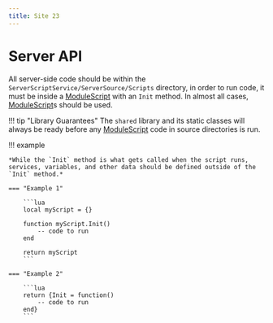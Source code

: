 ```yaml
---
title: Site 23
---
```


[ModuleScript]: https://create.roblox.com/docs/reference/engine/classes/ModuleScript

Server API
==========

All server-side code should be within the `ServerScriptService/ServerSource/Scripts` directory, in order to run code, it must be inside a [ModuleScript] with an `Init` method. In almost all cases, [ModuleScript]s should be used.

!!! tip "Library Guarantees"
    The `shared` library and its static classes will always be ready before any [ModuleScript] code in source directories is run.

!!! example

    *While the `Init` method is what gets called when the script runs, services, variables, and other data should be defined outside of the `Init` method.*

    === "Example 1"

        ```lua
        local myScript = {}

        function myScript.Init()
            -- code to run
        end

        return myScript
        ```
    
    === "Example 2"

        ```lua
        return {Init = function()
            -- code to run
        end}
        ```
